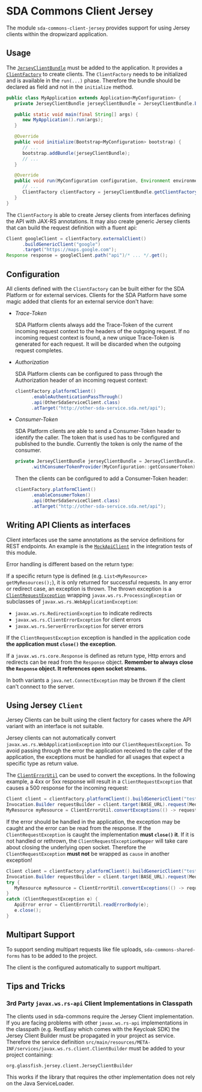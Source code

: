 # SDA Commons Client Jersey

The module `sda-commons-client-jersey` provides support for using Jersey clients within the dropwizard application.


## Usage

The [`JerseyClientBundle`](./src/main/java/org/sdase/commons/client/jersey/JerseyClientBundle.java) must be added to the 
application. It provides a [`ClientFactory`](./src/main/java/org/sdase/commons/client/jersey/ClientFactory.java) to 
create clients. The `ClientFactory` needs to be initialized and is available in the `run(...)` phase. Therefore the 
bundle should be declared as field and not in the `initialize` method.

```java
public class MyApplication extends Application<MyConfiguration> {
   private JerseyClientBundle jerseyClientBundle = JerseyClientBundle.builder().build();

   public static void main(final String[] args) {
      new MyApplication().run(args);
   }

   @Override
   public void initialize(Bootstrap<MyConfiguration> bootstrap) {
      // ...
      bootstrap.addBundle(jerseyClientBundle);
      // ...
   }

   @Override
   public void run(MyConfiguration configuration, Environment environment) {
      // ...
      ClientFactory clientFactory = jerseyClientBundle.getClientFactory();
   }
}
```

The `ClientFactory` is able to create Jersey clients from interfaces defining the API with JAX-RS annotations. It may 
also create generic Jersey clients that can build the request definition with a fluent api:

```java
Client googleClient = clientFactory.externalClient()
      .buildGenericClient("google")
      .target("https://maps.google.com");
Response response = googleClient.path("api")/* ... */.get();
```


## Configuration

All clients defined with the `ClientFactory` can be built either for the SDA Platform or for external services. Clients
for the SDA Platform have some magic added that clients for an external service don't have:

- _Trace-Token_

  SDA Platform clients always add the Trace-Token of the current incoming request context to the headers of the outgoing
  request. If no incoming request context is found, a new unique Trace-Token is generated for each request. It will be
  discarded when the outgoing request completes.
  
- _Authorization_

  SDA Platform clients can be configured to pass through the Authorization header of an incoming request context:
  
  ```java
  clientFactory.platformClient()
        .enableAuthenticationPassThrough()
        .api(OtherSdaServiceClient.class)
        .atTarget("http://other-sda-service.sda.net/api");
  ```
- _Consumer-Token_
  
  SDA Platform clients are able to send a Consumer-Token header to identify the caller. The token that is used has to be
  configured and published to the bundle. Currently the token is only the name of the consumer.
  
  ```java
  private JerseyClientBundle jerseyClientBundle = JerseyClientBundle.builder()
        .withConsumerTokenProvider(MyConfiguration::getConsumerToken).build();
  ```
  
  Then the clients can be configured to add a Consumer-Token header:
  
  ```java
  clientFactory.platformClient()
        .enableConsumerToken()
        .api(OtherSdaServiceClient.class)
        .atTarget("http://other-sda-service.sda.net/api");
  ```


## Writing API Clients as interfaces

Client interfaces use the same annotations as the service definitions for REST endpoints. An example is the 
[`MockApiClient`](./src/test/java/org/sdase/commons/client/jersey/test/MockApiClient.java) in the integration tests
of this module.

Error handling is different based on the return type:

If a specific return type is defined (e.g. `List<MyResource> getMyResources();`), it is only returned for successful 
requests. In any error or redirect case, an exception is thrown. The thrown exception is a 
[`ClientRequestException`](./src/main/java/org/sdase/commons/client/jersey/error/ClientRequestException.java)
wrapping `javax.ws.rs.ProcessingException` or subclasses of `javax.ws.rs.WebApplicationException`: 
- `javax.ws.rs.RedirectionException` to indicate redirects 
- `javax.ws.rs.ClientErrorException` for client errors
- `javax.ws.rs.ServerErrorException` for server errors

If the `ClientRequestException` exception is handled in the application code **the application must `close()` the 
exception**.

If a `javax.ws.rs.core.Response` is defined as return type, Http errors and redirects can be read from the `Response`
object. **Remember to always close the `Response` object. It references open socket streams.**

In both variants a `java.net.ConnectException` may be thrown if the client can't connect to the server.

## Using Jersey `Client`

Jersey Clients can be built using the client factory for cases where the API variant with an interface is not suitable.

Jersey clients can not automatically convert `javax.ws.rs.WebApplicationException` into our 
`ClientRequestException`. To avoid passing through the error the application received to the caller of the application,
the exceptions must be handled for all usages that expect a specific type as return value.

The [`ClientErrorUtil`](./src/main/java/org/sdase/commons/client/jersey/error/ClientErrorUtil.java) can be used to 
convert the exceptions. In the following example, a 4xx or 5xx response will result in a `ClientRequestException` that
causes a 500 response for the incoming request:

```java
Client client = clientFactory.platformClient().buildGenericClient("test")
Invocation.Builder requestBuilder = client.target(BASE_URL).request(MediaType.APPLICATION_JSON); 
MyResource myResource = ClientErrorUtil.convertExceptions(() -> requestBuilder.get(MyResource.class));
```

If the error should be handled in the application, the exception may be caught and the error can be read from the 
response.
If the `ClientRequestException` is caught the implementation **must `close()` it**.
If it is not handled or rethrown, the `ClientRequestExceptionMapper` will take care about closing the underlying open 
socket.
Therefore the `ClientRequestException` **must not** be wrapped as `cause` in another exception!

```java
Client client = clientFactory.platformClient().buildGenericClient("test")
Invocation.Builder requestBuilder = client.target(BASE_URL).request(MediaType.APPLICATION_JSON); 
try {
   MyResource myResource = ClientErrorUtil.convertExceptions(() -> requestBuilder.get(MyResource.class));
}
catch (ClientRequestException e) {
   ApiError error = ClientErrorUtil.readErrorBody(e);
   e.close();
}
```

## Multipart Support

To support sending multipart requests like file uploads, `sda-commons-shared-forms` has to be added to the project. 

The client is the configured automatically to support multipart.

## Tips and Tricks

### 3rd Party `javax.ws.rs-api` Client Implementations in Classpath

The clients used in sda-commons require the Jersey Client implementation. 
If you are facing problems with other `javax.ws.rs-api` implementations in the classpath (e.g. RestEasy which comes
with the Keycloak SDK) the Jersey Client Builder must be propagated in your project as service.
Therefore the service definition `src/main/resources/META-INF/services/javax.ws.rs.client.ClientBuilder` must be added
to your project containing:

```
org.glassfish.jersey.client.JerseyClientBuilder
```

This works if the library that requires the other implementation does not rely on the Java ServiceLoader.
